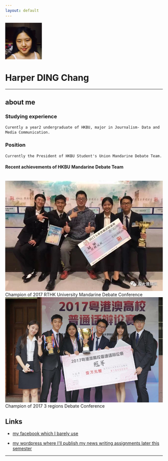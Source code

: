 ```yaml
---
layout: default
---
```

![](selfie2.jpg)
 
 # Harper DING Chang

- - -

## about me

### Studying experience

    Curently a year2 undergraduate of HKBU, major in Journalism- Data and Media Communication.

### Position
    
    Currently the President of HKBU Student's Union Mandarine Debate Team.
    
#### Recent achievements of HKBU Mandarine Debate Team

    ![](港台.JPG)
    Champion of 2017 RTHK University Mandarine Debate Conference
    ![](三地.JPG)
    Champion of 2017 3 regions Debate Conference
## Links

 * [my facebook which I barely use](https://www.facebook.com/harper.ding.7)
 
 * [my wordpress where I'll publish my news writing assignments later this semester](https://wordpress.com/view/harperwho921660120.wordpress.com)

- - -

